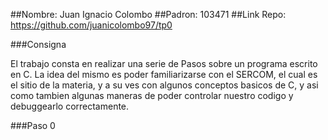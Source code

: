 ##Nombre: Juan Ignacio Colombo
##Padron: 103471
##Link Repo: https://github.com/juanicolombo97/tp0


###Consigna

El trabajo consta en realizar una serie de Pasos sobre un programa escrito en C. La idea del mismo es poder familiarizarse con el SERCOM, el cual es el sitio de la materia, y a su ves con algunos conceptos basicos de C, y asi como tambien algunas maneras de poder controlar nuestro codigo y debuggearlo correctamente.


###Paso 0

